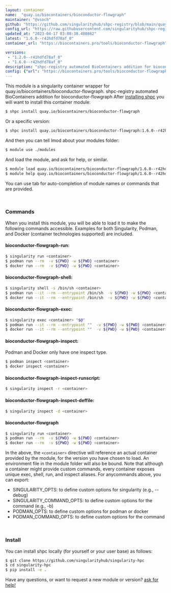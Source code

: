 ```yaml
---
layout: container
name:  "quay.io/biocontainers/bioconductor-flowgraph"
maintainer: "@vsoch"
github: "https://github.com/singularityhub/shpc-registry/blob/main/quay.io/biocontainers/bioconductor-flowgraph/container.yaml"
config_url: "https://raw.githubusercontent.com/singularityhub/shpc-registry/main/quay.io/biocontainers/bioconductor-flowgraph/container.yaml"
updated_at: "2023-04-17 03:08:38.480862"
latest: "1.6.0--r42hdfd78af_0"
container_url: "https://biocontainers.pro/tools/bioconductor-flowgraph"

versions:
 - "1.2.0--r41hdfd78af_0"
 - "1.6.0--r42hdfd78af_0"
description: "shpc-registry automated BioContainers addition for bioconductor-flowgraph"
config: {"url": "https://biocontainers.pro/tools/bioconductor-flowgraph", "maintainer": "@vsoch", "description": "shpc-registry automated BioContainers addition for bioconductor-flowgraph", "latest": {"1.6.0--r42hdfd78af_0": "sha256:bb5bdb5e11b4349f75ab8a20697f6c97ab0ef52a4d89b7034fcddc570e9e397b"}, "tags": {"1.2.0--r41hdfd78af_0": "sha256:492abc66446f7e875174bb84a98685c31d965320ec182504ca929c243efa2444", "1.6.0--r42hdfd78af_0": "sha256:bb5bdb5e11b4349f75ab8a20697f6c97ab0ef52a4d89b7034fcddc570e9e397b"}, "docker": "quay.io/biocontainers/bioconductor-flowgraph"}
---
```


This module is a singularity container wrapper for quay.io/biocontainers/bioconductor-flowgraph.
shpc-registry automated BioContainers addition for bioconductor-flowgraph
After [installing shpc](#install) you will want to install this container module:


```bash
$ shpc install quay.io/biocontainers/bioconductor-flowgraph
```

Or a specific version:

```bash
$ shpc install quay.io/biocontainers/bioconductor-flowgraph:1.6.0--r42hdfd78af_0
```

And then you can tell lmod about your modules folder:

```bash
$ module use ./modules
```

And load the module, and ask for help, or similar.

```bash
$ module load quay.io/biocontainers/bioconductor-flowgraph/1.6.0--r42hdfd78af_0
$ module help quay.io/biocontainers/bioconductor-flowgraph/1.6.0--r42hdfd78af_0
```

You can use tab for auto-completion of module names or commands that are provided.

<br>

### Commands

When you install this module, you will be able to load it to make the following commands accessible.
Examples for both Singularity, Podman, and Docker (container technologies supported) are included.

#### bioconductor-flowgraph-run:

```bash
$ singularity run <container>
$ podman run --rm  -v ${PWD} -w ${PWD} <container>
$ docker run --rm  -v ${PWD} -w ${PWD} <container>
```

#### bioconductor-flowgraph-shell:

```bash
$ singularity shell -s /bin/sh <container>
$ podman run --it --rm --entrypoint /bin/sh  -v ${PWD} -w ${PWD} <container>
$ docker run --it --rm --entrypoint /bin/sh  -v ${PWD} -w ${PWD} <container>
```

#### bioconductor-flowgraph-exec:

```bash
$ singularity exec <container> "$@"
$ podman run --it --rm --entrypoint ""  -v ${PWD} -w ${PWD} <container> "$@"
$ docker run --it --rm --entrypoint ""  -v ${PWD} -w ${PWD} <container> "$@"
```

#### bioconductor-flowgraph-inspect:

Podman and Docker only have one inspect type.

```bash
$ podman inspect <container>
$ docker inspect <container>
```

#### bioconductor-flowgraph-inspect-runscript:

```bash
$ singularity inspect -r <container>
```

#### bioconductor-flowgraph-inspect-deffile:

```bash
$ singularity inspect -d <container>
```



#### bioconductor-flowgraph

```bash
$ singularity run <container>
$ podman run --rm  -v ${PWD} -w ${PWD} <container>
$ docker run --rm  -v ${PWD} -w ${PWD} <container>
```


In the above, the `<container>` directive will reference an actual container provided
by the module, for the version you have chosen to load. An environment file in the
module folder will also be bound. Note that although a container
might provide custom commands, every container exposes unique exec, shell, run, and
inspect aliases. For anycommands above, you can export:

 - SINGULARITY_OPTS: to define custom options for singularity (e.g., --debug)
 - SINGULARITY_COMMAND_OPTS: to define custom options for the command (e.g., -b)
 - PODMAN_OPTS: to define custom options for podman or docker
 - PODMAN_COMMAND_OPTS: to define custom options for the command

<br>

### Install

You can install shpc locally (for yourself or your user base) as follows:

```bash
$ git clone https://github.com/singularityhub/singularity-hpc
$ cd singularity-hpc
$ pip install -e .
```

Have any questions, or want to request a new module or version? [ask for help!](https://github.com/singularityhub/singularity-hpc/issues)